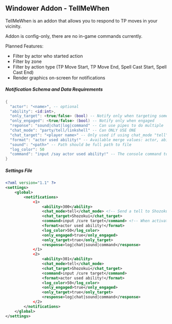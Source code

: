 ## Windower Addon - TellMeWhen

TellMeWhen is an addon that allows you to respond to TP moves in your vicinity.

Addon is config-only, there are no in-game commands currently.

Planned Features:
* Filter by actor who started action
* Filter by zone
* Filter by action type (TP Move Start, TP Move End, Spell Cast Start, Spell Cast End)
* Render graphics on-screen for notifications

##### Notification Schema and Data Requirements

```lua
{
  "actor": "<name>", -- optional
  "ability": <id:int>,
  "only_target": <true/false> (bool) -- Notify only when targeting something
  "only_engaged": <true/false> (bool) -- Notify only when engaged
  "reponse": "sound|chat|log|command" -- Can use pipes to do multiple
  "chat_mode": "party/tell/linkshell" -- Can ONLY USE ONE
  "chat_target": "<player name>" -- Only used if using chat_mode "tell"
  "format": "actor used ability!" -- Available merge values: actor, ability
  "sound": "<path>" -- Path should be full path to file
  "log_color": 50
  "command": "input /say actor used ability!" -- The console command to run, merge params include: actor (full name), actor_id, ability (full name), ability_id, target (full name), target_id
}
```

##### Settings File

```xml
<?xml version="1.1" ?>
<settings>
    <global>
        <notifications>
            <1>
                <ability>300</ability>
                <chat_mode>tell</chat_mode> <!-- Send a tell to Shozokui -->
                <chat_target>Shozokui</chat_target>
                <command>input /cure target</command> <!-- When activated, use cure or whomever was targeted, requires shortcuts -->
                <format>actor used ability!</format>
                <log_color>50</log_color>
                <only_engaged>true</only_engaged>
                <only_target>true</only_target>
                <response>log|chat|sound|command</response>
            </1>
            <2>
                <ability>301</ability>
                <chat_mode>tell</chat_mode>
                <chat_target>Shozokui</chat_target>
                <command>input /cure target</command>
                <format>actor used ability!</format>
                <log_color>50</log_color>
                <only_engaged>true</only_engaged>
                <only_target>true</only_target>
                <response>log|chat|sound|command</response>
            </2>
        </notifications>
    </global>
</settings>

```
